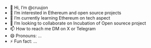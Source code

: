 - 👋 Hi, I’m @cruujon
- 👀 I’m interested in Ethereum and open source projects
- 🌱 I’m currently learning Ethereum on tech aspect
- 💞️ I’m looking to collaborate on Incubation of Open sourece project
- 📫 How to reach me DM on X or Telegram
- 😄 Pronouns: ...
- ⚡ Fun fact: ...

<!---
cruujon/cruujon is a ✨ special ✨ repository because its `README.md` (this file) appears on your GitHub profile.
You can click the Preview link to take a look at your changes.
--->
